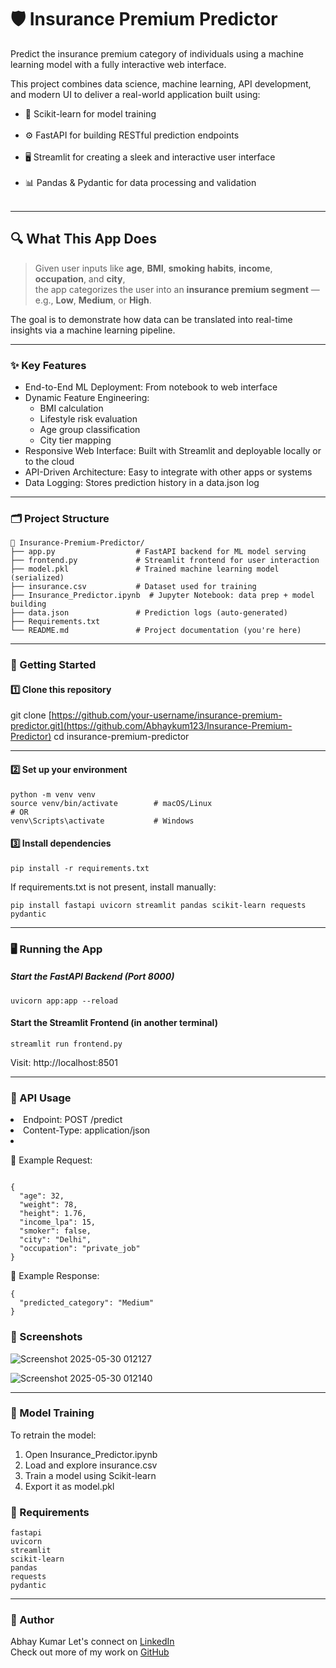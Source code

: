 # 🛡️ Insurance Premium Predictor
Predict the insurance premium category of individuals using a machine learning model with a fully interactive web interface.

This project combines data science, machine learning, API development, and modern UI to deliver a real-world application built using:
<ul>
<li>
    🧠 Scikit-learn for model training
</li><br>
<li>
  ⚙️ FastAPI for building RESTful prediction endpoints
</li><br>
<li>
  🖥️ Streamlit for creating a sleek and interactive user interface
</li><br>
<li>📊 Pandas & Pydantic for data processing and validation
</li>
 <br>
</ul>

---
## 🔍 What This App Does

> Given user inputs like **age**, **BMI**, **smoking habits**, **income**, **occupation**, and **city**,  
the app categorizes the user into an **insurance premium segment** — e.g., **Low**, **Medium**, or **High**.

 The goal is to demonstrate how data can be translated into real-time insights via a machine learning pipeline.

---

### ✨ Key Features
<ul>
<li>End-to-End ML Deployment: From notebook to web interface
</li>
<li>Dynamic Feature Engineering:
  <ul>
<li>BMI calculation
</li>
<li>Lifestyle risk evaluation
</li>
<li>Age group classification
</li>
<li>City tier mapping
</li>
  </ul>
</li>
<li>
Responsive Web Interface: Built with Streamlit and deployable locally or to the cloud
</li>
<li>API-Driven Architecture: Easy to integrate with other apps or systems
</li>
<li>Data Logging: Stores prediction history in a data.json log
</li>
</ul>

---

### 🗂️ Project Structure
```
📁 Insurance-Premium-Predictor/
├── app.py                  # FastAPI backend for ML model serving
├── frontend.py             # Streamlit frontend for user interaction
├── model.pkl               # Trained machine learning model (serialized)
├── insurance.csv           # Dataset used for training
├── Insurance_Predictor.ipynb  # Jupyter Notebook: data prep + model building
├── data.json               # Prediction logs (auto-generated)
├── Requirements.txt
└── README.md               # Project documentation (you're here)
```
---

### 🚀 Getting Started
#### 1️⃣ Clone this repository
git clone [https://github.com/your-username/insurance-premium-predictor.git](https://github.com/Abhaykum123/Insurance-Premium-Predictor)
cd insurance-premium-predictor

---

#### 2️⃣ Set up your environment
```
python -m venv venv
source venv/bin/activate        # macOS/Linux
# OR
venv\Scripts\activate           # Windows
```
#### 3️⃣ Install dependencies
```
pip install -r requirements.txt
```
If requirements.txt is not present, install manually:
```
pip install fastapi uvicorn streamlit pandas scikit-learn requests pydantic
```

---
 ### 🖥️ Running the App
##### Start the FastAPI Backend (Port 8000)
```
uvicorn app:app --reload
```
#### Start the Streamlit Frontend (in another terminal)
```
streamlit run frontend.py
```
Visit: http://localhost:8501

---
### 📡 API Usage
<li>
Endpoint: POST /predict
</li>
<li>
Content-Type: application/json
<li>

🔸 Example Request:
```

{
  "age": 32,
  "weight": 78,
  "height": 1.76,
  "income_lpa": 15,
  "smoker": false,
  "city": "Delhi",
  "occupation": "private_job"
}
```
🔸 Example Response:
```
{
  "predicted_category": "Medium"
}
```
### 📸 Screenshots

![Screenshot 2025-05-30 012127](https://github.com/user-attachments/assets/3c412c09-22c5-4db5-90c1-1122fc802b41)

![Screenshot 2025-05-30 012140](https://github.com/user-attachments/assets/57484c68-6221-488c-bb06-d0dd894feb2b)

---

### 🧪 Model Training
To retrain the model:
<ol>
  <li>Open Insurance_Predictor.ipynb
</li>
  <li>Load and explore insurance.csv
</li>
  <li>Train a model using Scikit-learn
</li>
  <li>Export it as model.pkl
</li>
</ol>

### 🧾 Requirements

```
fastapi
uvicorn
streamlit
scikit-learn
pandas
requests
pydantic
```
---

### 👤 Author
Abhay Kumar
Let's connect on [LinkedIn](https://www.linkedin.com/in/abhay-kumar-aa1a9129a?lipi=urn%3Ali%3Apage%3Ad_flagship3_profile_view_base_contact_details%3BiN9yMzITTT%2Bw7fOOwaUDpQ%3D%3D)<br>
Check out more of my work on [GitHub](https://github.com/Abhaykum123)



